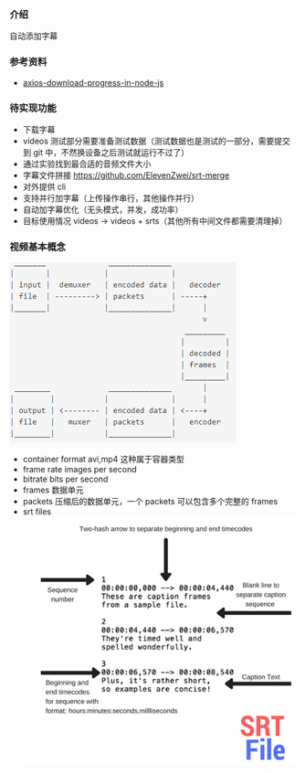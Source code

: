 ### 介绍

自动添加字幕

### 参考资料

- [axios-download-progress-in-node-js](https://futurestud.io/tutorials/axios-download-progress-in-node-js)

### 待实现功能

- 下载字幕
- videos 测试部分需要准备测试数据（测试数据也是测试的一部分，需要提交到 git 中，不然换设备之后测试就运行不过了）
- 通过实验找到最合适的音频文件大小
- 字幕文件拼接 https://github.com/ElevenZwei/srt-merge
- 对外提供 cli
- 支持并行加字幕（上传操作串行，其他操作并行）
- 自动加字幕优化（无头模式，并发，成功率）
- 目标使用情况 videos -> videos + srts（其他所有中间文件都需要清理掉）

### 视频基本概念

![](../../assets/2020-10-12-17-13-28.png)

- container format
  avi,mp4 这种属于容器类型
- frame rate
  images per second
- bitrate
  bits per second
- frames
  数据单元
- packets
  压缩后的数据单元，一个 packets 可以包含多个完整的 frames
- srt files
  ![](../../assets/2020-10-15-09-22-12.png)
